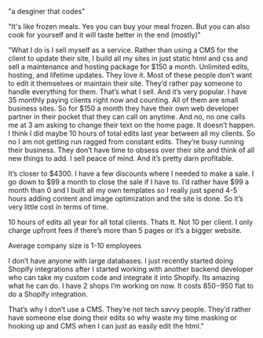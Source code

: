 "a desginer that codes"

"It's like frozen meals. Yes you can buy your meal frozen. But you can also cook for yourself and it will taste better in the end (mostly)"

"What I do is I sell myself as a service. Rather than using a CMS for the client to update their site, I build all my sites in just static html and css and sell a maintenance and hosting package for $150 a month. Unlimited edits, hosting, and lifetime updates. They love it. Most of these people don’t want to edit it themselves or maintain their site. They’d rather pay someone to handle everything for them. That’s what I sell. And it’s very popular. I have 35 monthly paying clients right now and counting. All of them are small business sites. So for $150 a month they have their own web developer partner in their pocket that they can call on anytime. And no, no one calls me at 3 am asking to change their text on the home page. It doesn’t happen. I think I did maybe 10 hours of total edits last year between all my clients. So no I am not getting run ragged from constant edits. They’re busy running their business. They don’t have time to obsess over their site and think of all new things to add. I sell peace of mind. And it’s pretty darn profitable.

It’s closer to $4300. I have a few discounts where I needed to make a sale. I go down to $99 a month to close the sale if I have to. I’d rather have $99 a month than 0 and I built all my own templates so I really just spend 4-5 hours adding content and image optimization and the site is done. So it’s very little cost in terms of time.

10 hours of edits all year for all total clients. Thats It. Not 10 per client. I only charge upfront fees if there’s more than 5 pages or it’s a bigger website.

Average company size is 1-10 employees

I don’t have anyone with large databases. I just recently started doing Shopify integrations after I started working with another backend developer who can take my custom code and integrate it into Shopify. Its amazing what he can do. I have 2 shops I’m working on now. It costs $850-$950 flat to do a Shopify integration.

That’s why I don’t use a CMS. They’re not tech savvy people. They’d rather have someone else doing their edits so why waste my time masking or hooking up and CMS when I can just as easily edit the html."
